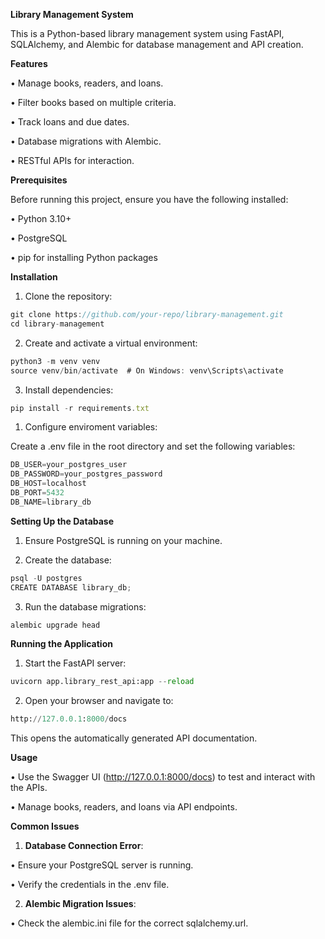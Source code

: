 **Library Management System**

This is a Python-based library management system using FastAPI, SQLAlchemy, and Alembic for database management and API creation.

**Features**

•	Manage books, readers, and loans.

•	Filter books based on multiple criteria.

•	Track loans and due dates.

•	Database migrations with Alembic.

•	RESTful APIs for interaction.

**Prerequisites**

Before running this project, ensure you have the following installed:

•	Python 3.10+

•	PostgreSQL

•	pip for installing Python packages

**Installation**

1.	Clone the repository:

```jsx
git clone https://github.com/your-repo/library-management.git
cd library-management
```

2.	Create and activate a virtual environment:

```jsx
python3 -m venv venv
source venv/bin/activate  # On Windows: venv\Scripts\activate
```

3.	Install dependencies:

```jsx
pip install -r requirements.txt
```

1. Configure enviroment variables:

Create a .env file in the root directory and set the following variables:

```python
DB_USER=your_postgres_user
DB_PASSWORD=your_postgres_password
DB_HOST=localhost
DB_PORT=5432
DB_NAME=library_db
```

**Setting Up the Database**

1.	Ensure PostgreSQL is running on your machine.

2.	Create the database:

```python
psql -U postgres
CREATE DATABASE library_db;
```

3.	Run the database migrations:

```python
alembic upgrade head
```

**Running the Application**

1.	Start the FastAPI server:

```python
uvicorn app.library_rest_api:app --reload
```

2.	Open your browser and navigate to:

```python
http://127.0.0.1:8000/docs
```

This opens the automatically generated API documentation.

**Usage**

•	Use the Swagger UI (http://127.0.0.1:8000/docs) to test and interact with the APIs.

•	Manage books, readers, and loans via API endpoints.

**Common Issues**

1.	**Database Connection Error**:

•	Ensure your PostgreSQL server is running.

•	Verify the credentials in the .env file.

2.	**Alembic Migration Issues**:

•	Check the alembic.ini file for the correct sqlalchemy.url.
